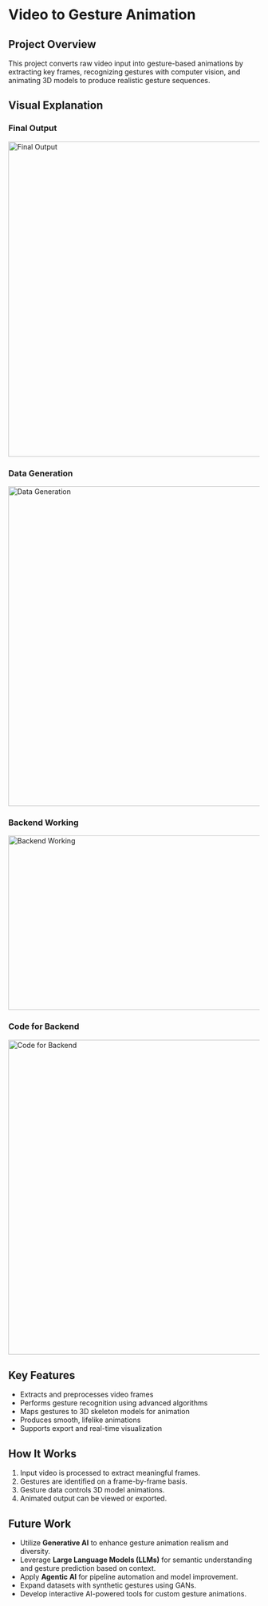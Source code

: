 # Video to Gesture Animation

## Project Overview
This project converts raw video input into gesture-based animations by extracting key frames, recognizing gestures with computer vision, and animating 3D models to produce realistic gesture sequences.

## Visual Explanation

### Final Output
<img width="1808" height="631" alt="Final Output" src="https://github.com/user-attachments/assets/4dfaafc8-0ed4-4ddd-8dbf-6517b7f16d82" />

### Data Generation
<img width="969" height="640" alt="Data Generation" src="https://github.com/user-attachments/assets/e7fe5fde-0fb9-4a94-bb63-12820a391d5e" />

### Backend Working
<img width="1391" height="349" alt="Backend Working" src="https://github.com/user-attachments/assets/2f253b16-355c-4345-ab31-b7b17e1ceb4d" />

### Code for Backend
<img width="1816" height="630" alt="Code for Backend" src="https://github.com/user-attachments/assets/18703fb4-9596-45eb-9cce-fcfed26f2b38" />

## Key Features
- Extracts and preprocesses video frames
- Performs gesture recognition using advanced algorithms
- Maps gestures to 3D skeleton models for animation
- Produces smooth, lifelike animations
- Supports export and real-time visualization

## How It Works
1. Input video is processed to extract meaningful frames.
2. Gestures are identified on a frame-by-frame basis.
3. Gesture data controls 3D model animations.
4. Animated output can be viewed or exported.

## Future Work
- Utilize **Generative AI** to enhance gesture animation realism and diversity.
- Leverage **Large Language Models (LLMs)** for semantic understanding and gesture prediction based on context.
- Apply **Agentic AI** for pipeline automation and model improvement.
- Expand datasets with synthetic gestures using GANs.
- Develop interactive AI-powered tools for custom gesture animations.



